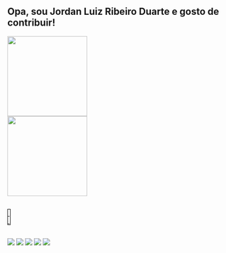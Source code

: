 ## Opa, sou Jordan Luiz Ribeiro Duarte e gosto de contribuir!
<div class="divTable">
  <a href="https://github.com/jdanribeiro">
	<div class="divTableBody">
		<div class="divTableRow">
      <div class="divTableCell-center">
        <img height="180em" src="https://github-readme-stats.vercel.app/api?username=jdanribeiro&show_icons=true&theme=dark&include_all_commits=true&count_private=true"/>
      </div>
      <div class="divTableCell-center">
        <img height="180em" src="https://github-readme-stats.vercel.app/api/top-langs/?username=jdanribeiro&layout=compact&langs_count=8&theme=dark"/>
      </div>
    </div>
</div>
  
  ##
    
 <div class="divTable" style="width: 1%; border: 1px solid #000;">
	<div class="divTableBody">
		<div class="divTableRow">
			<div class="divTableCell">&nbsp;</div>
			<div class="divTableCell">&nbsp;</div>
		</div>
	</div>
</div>
    
  ##  
  
<div> 
  <a href="https://www.instagram.com/jdan_ribeiro/" target="_blank"><img src="https://img.shields.io/badge/-Instagram-%23E4405F?style=for-the-badge&logo=instagram&logoColor=white" target="_blank"></a>
  <a href = "mailto:jordanluiz17@gmail.com"><img src="https://img.shields.io/badge/-Gmail-%23333?style=for-the-badge&logo=gmail&logoColor=white" target="_blank"></a>
  <a href="https://www.linkedin.com/in/jordan-luiz-ribeiro-duarte/"><img src="https://img.shields.io/badge/LinkedIn-0077B5?style=for-the-badge&logo=linkedin&logoColor=white" target="_blank"></a> 
 <a href ="https://t.me/jdan_ribeiro"><img src="https://img.shields.io/badge/Telegram-2CA5E0?style=for-the-badge&logo=telegram&logoColor=white" target="_blank"></a>
  <a href = "mailto:jlrd1989@hotmail.com"><img src="https://img.shields.io/badge/-Hotmail-0078D4?style=for-the-badge&logo=microsoft-outlook&logoColor=white" target="_blank"></a>
</div>

